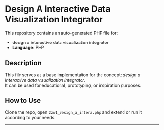 # Design A Interactive Data Visualization Integrator

This repository contains an auto-generated PHP file for:

- design a interactive data visualization integrator
- **Language**: PHP

## Description

This file serves as a base implementation for the concept: *design a interactive data visualization integrator*.  
It can be used for educational, prototyping, or inspiration purposes.

## How to Use

Clone the repo, open `2zw1_design_a_intera.php` and extend or run it according to your needs.

---


